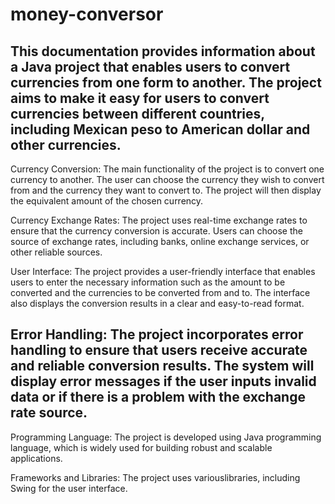 # money-conversor

This documentation provides information about a Java project that enables users to convert currencies from one form to another. The project aims to make it easy for users to convert currencies between different countries, including Mexican peso to American dollar and other currencies.
-----------------------------------------------------------------------------------------------------------------------------
Currency Conversion:
The main functionality of the project is to convert one currency to another. The user can choose the currency they wish to convert from and the currency they want to convert to. The project will then display the equivalent amount of the chosen currency.

Currency Exchange Rates:
The project uses real-time exchange rates to ensure that the currency conversion is accurate. Users can choose the source of exchange rates, including banks, online exchange services, or other reliable sources.

User Interface:
The project provides a user-friendly interface that enables users to enter the necessary information such as the amount to be converted and the currencies to be converted from and to. The interface also displays the conversion results in a clear and easy-to-read format.

Error Handling:
The project incorporates error handling to ensure that users receive accurate and reliable conversion results. The system will display error messages if the user inputs invalid data or if there is a problem with the exchange rate source.
------------------------------------------------------------------------------------------------------------------------------
Programming Language:
The project is developed using Java programming language, which is widely used for building robust and scalable applications.

Frameworks and Libraries:
The project uses variouslibraries, including Swing for the user interface.
